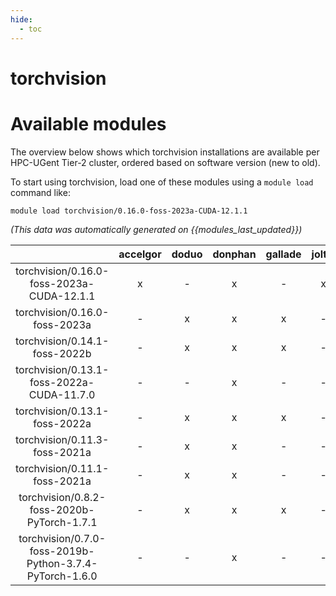 ```yaml
---
hide:
  - toc
---
```


torchvision
===========

# Available modules


The overview below shows which torchvision installations are available per HPC-UGent Tier-2 cluster, ordered based on software version (new to old).

To start using torchvision, load one of these modules using a `module load` command like:

```shell
module load torchvision/0.16.0-foss-2023a-CUDA-12.1.1
```

*(This data was automatically generated on {{modules_last_updated}})*  

| |accelgor|doduo|donphan|gallade|joltik|shinx|
| :---: | :---: | :---: | :---: | :---: | :---: | :---: |
|torchvision/0.16.0-foss-2023a-CUDA-12.1.1|x|-|x|-|x|-|
|torchvision/0.16.0-foss-2023a|-|x|x|x|-|x|
|torchvision/0.14.1-foss-2022b|-|x|x|x|-|-|
|torchvision/0.13.1-foss-2022a-CUDA-11.7.0|-|-|x|-|-|-|
|torchvision/0.13.1-foss-2022a|-|x|x|x|-|x|
|torchvision/0.11.3-foss-2021a|-|x|x|-|-|-|
|torchvision/0.11.1-foss-2021a|-|x|x|-|-|-|
|torchvision/0.8.2-foss-2020b-PyTorch-1.7.1|-|x|x|x|-|-|
|torchvision/0.7.0-foss-2019b-Python-3.7.4-PyTorch-1.6.0|-|-|x|-|-|-|
